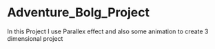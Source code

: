 # Adventure_Bolg_Project
In this Project I use Parallex effect and also some animation to create 3 dimensional project
